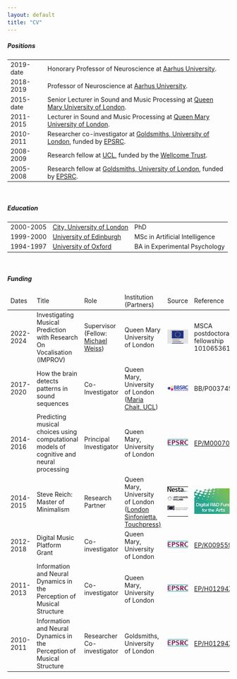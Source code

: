 ```yaml
---
layout: default
title: "CV"
---
```


<h5>Positions</h5>

<table class="body-table">
  <tr>   
    <td>2019-date</td>
    <td>Honorary Professor of Neuroscience at <a href="http://www.au.dk">Aarhus University</a>.</td>
  </tr>
  <tr>   
    <td>2018-2019</td>
    <td>Professor of Neuroscience at <a href="http://www.au.dk">Aarhus University</a>.</td>
  </tr>
  <tr>
    <td>2015-date</td>
    <td>Senior Lecturer in Sound and Music Processing at <a href="http://www.qmul.ac.uk">Queen Mary University of London</a>.</td>
  </tr>
  <tr>
    <td>2011-2015</td>
    <td>Lecturer in Sound and Music Processing at <a href="http://www.qmul.ac.uk">Queen Mary University of London</a>.</td>
  </tr>
  <tr>
    <td>2010-2011</td>
    <td>Researcher co-investigator at <a href="http://www.gold.ac.uk">Goldsmiths, University of London</a>, funded by <a href="http://www.epsrc.ac.uk">EPSRC</a>.</td>
  </tr>
  <tr>
    <td>2008-2009</td>
    <td>Research fellow at <a href="http://www.ucl.ac.uk/">UCL</a>, funded by the <a href="http://www.wellcome.ac.uk/">Wellcome Trust</a>.</td>
  </tr>
  <tr>    
    <td>2005-2008</td>
    <td>Research fellow at <a href="http://www.gold.ac.uk">Goldsmiths, University of London</a>, funded by <a href="http://www.epsrc.ac.uk">EPSRC</a>.</td>
  </tr>
  <!-- tr><td><a href="cv.pdf">Full CV</a></td><td></td></tr -->
</table>

<br> 

<h5>Education</h5>

<table class="body-table">
  <tr>   
    <td>2000-2005</td>
    <td><a href="http://www.city.ac.uk">City, University of London</a></td>
    <td>PhD</td>
  </tr>
  <tr>
    <td>1999-2000</td>
    <td><a href="http://www.ed.ac.uk">University of Edinburgh</a></td>
    <td>MSc in Artificial Intelligence</td>
  </tr>
  <tr>
   <td>1994-1997</td>
   <td><a href="http://www.ox.ac.uk">University of Oxford</a></td>
   <td>BA in Experimental Psychology</td>
  </tr>
</table>

<br> 

<h5>Funding</h5>

<table class="body-table">
  <thead>
    <tr>   
      <td>Dates</td>
      <td>Title</td>
      <td>Role</td>
      <td>Institution (Partners)</td>
      <td>Source</td>
      <td>Reference</td>
      <td>Amount</td>
    </tr>
  </thead>

<tr>
   <td>2022-2024</td>
   <td>Investigating Musical Prediction with Research On Vocalisation (IMPROV)</td>
   <td>Supervisor (Fellow: <a href="https://m-w-w.github.io/">Michael Weiss</a>)</td>
   <td>Queen Mary University of London</td>
   <td style="text-align: left"><a href="https://marie-sklodowska-curie-actions.ec.europa.eu/actions/postdoctoral-fellowships"><img width="50px" src="assets/img/ec.jpg" style="padding-left: 0pt; padding-top: 0pt"></a></td>
   <td>MSCA postdoctoral fellowship 101065361</td>
   <td>&pound;204,031</td>
</tr>

 <tr> 
    <td>2017-2020</td>
    <td>How the brain detects patterns in sound sequences</td>	
    <td>Co-Investigator</td> 
    <td>Queen Mary, University of London (<a href="http://www.ucl.ac.uk/ear/research/chaitlab">Maria Chait, UCL</a>)</td>
    <td style="text-align: left"><a href="http://www.bbsrc.ac.uk"><img src="assets/img/bbsrc.png" style="padding-left: 0pt; padding-top: 0pt"></a></td>
    <td>BB/P003745/1</td>
    <td>&pound;491,276</td>
 </tr>
 
 <tr> 
    <td>2014-2016</td>
    <td>Predicting musical choices using computational models of cognitive and neural processing</td>
    <td>Principal Investigator</td>
    <td>Queen Mary, University of London</td>
    <!--<td><a href="http://www.epsrc.ac.uk">EPSRC</a></td>-->
    <td style="text-align: left"><a href="http://www.epsrc.ac.uk"><img src="assets/img/epsrc-small.jpg" style="padding-left: 0pt; padding-top: 0pt"></a></td>
    <td><a href="http://gow.epsrc.ac.uk/NGBOViewGrant.aspx?GrantRef=EP/M000702/1">EP/M000702/1</a></td>
    <td>&pound;100,224</td>
  </tr>  

  <tr> 
    <td>2014-2015</td>
    <td>Steve Reich: Master of Minimalism</td>
    <td>Research Partner</td>
    <td>Queen Mary, University of London (<a href="http://www.londonsinfonietta.org.uk/">London Sinfonietta</a>, <a href="http://www.touchpress.com/">Touchpress)</a></td>
    <!--<td><a href="http://www.epsrc.ac.uk">EPSRC</a></td>-->
    <td style ="text-align: left">
     <table style="padding: 0pt">
      <tr><td style="padding: 0pt">	
	<a href="http://www.nesta.org.uk/project/digital-rd-fund-arts"><img src="assets/img/nesta.jpg" style="padding-left: 0pt; padding-top: 0pt; padding-bottom: 5pt"></a> 
          </td>
      </tr>
      <tr><td style="padding: 0pt">
          <a href="http://www.artscouncil.org.uk/"><img src="assets/img/arts_council_england.jpg" style="padding-left: 0pt; padding-top: 0pt; padding-bottom: 5pt"></a>
        </td></tr>
      <tr><td style="padding: 0pt"> 
	  <a href="http://www.ahrc.ac.uk"><img src="assets/img/ahrc.jpg" style="padding-left: 0pt; padding-top: 0pt; padding-bottom: 8pt"></a>
        </td></tr>
       </table>
    </td>
    <td style="text-align: left">
	<a href="http://artsdigitalrnd.org.uk/"><img src="assets/img/digitalRnD.jpg" style="padding-left: 0pt; padding-top: 0pt; padding-bottom: 0pt"></a>
    </td>
    <td>&pound;125,000</td>
  </tr>  

  <tr> 
    <td>2012-2018</td>
    <td>Digital Music Platform Grant</td>
    <td>Co-investigator</td>
    <td>Queen Mary, University of London</td>
    <!--<td><a href="http://www.epsrc.ac.uk">EPSRC</a></td>-->
    <td style="text-align: left"><a href="http://www.epsrc.ac.uk"><img src="assets/img/epsrc-small.jpg" style="padding-left: 0pt; padding-top: 0pt"></a></td>
    <td><a href="http://gow.epsrc.ac.uk/NGBOViewGrant.aspx?GrantRef=EP/K009559/1">EP/K009559/1</a></td>
    <td>&pound;1,161,334</td>
  </tr>  

   <tr> 
    <td>2011-2013</td>
    <td>Information and Neural Dynamics in the Perception of Musical Structure</td>
    <td>Co-investigator</td>
    <td>Queen Mary, University of London</td>
    <!-- <td><a href="http://www.epsrc.ac.uk">EPSRC</a></td>-->
    <td><a href="http://www.epsrc.ac.uk"><img src="assets/img/epsrc-small.jpg" style="padding-left: 0pt; padding-top: 0pt"></a></td>
    <td><a href="http://gow.epsrc.ac.uk/NGBOViewGrant.aspx?GrantRef=EP/H01294X/2">EP/H01294X/2</a></td>
    <td>&pound;344,472</td>
  </tr>

  <tr> 
    <td>2010-2011</td>
    <td>Information and Neural Dynamics in the Perception of Musical Structure</td>
    <td>Researcher Co-investigator</td>
    <td>Goldsmiths, University of London</td>
    <!-- <td><a href="http://www.epsrc.ac.uk">EPSRC</a></td>-->
    <td><a href="http://www.epsrc.ac.uk"><img src="assets/img/epsrc-small.jpg" style="padding-left: 0pt; padding-top: 0pt"></a></td>
    <td><a href="http://gow.epsrc.ac.uk/NGBOViewGrant.aspx?GrantRef=EP/H01294X/1">EP/H01294X/1</a></td>
    <td>&pound;757,554</td>

  </tr>
</table>





